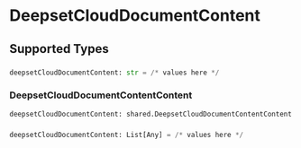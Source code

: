 # DeepsetCloudDocumentContent


## Supported Types

### 

```python
deepsetCloudDocumentContent: str = /* values here */
```

### DeepsetCloudDocumentContentContent

```python
deepsetCloudDocumentContent: shared.DeepsetCloudDocumentContentContent = /* values here */
```

### 

```python
deepsetCloudDocumentContent: List[Any] = /* values here */
```

